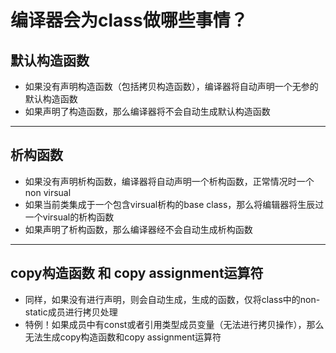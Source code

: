 # 编译器会为class做哪些事情？
## 默认构造函数
- 如果没有声明构造函数（包括拷贝构造函数），编译器将自动声明一个无参的默认构造函数
- 如果声明了构造函数，那么编译器将不会自动生成默认构造函数
----
## 析构函数
- 如果没有声明析构函数，编译器将自动声明一个析构函数，正常情况时一个non virsual
- 如果当前类集成于一个包含virsual析构的base class，那么将编辑器将生辰过一个virsual的析构函数
- 如果声明了析构函数，那么编译器经不会自动生成析构函数
----
## copy构造函数 和 copy assignment运算符
- 同样，如果没有进行声明，则会自动生成，生成的函数，仅将class中的non-static成员进行拷贝处理
- 特例！如果成员中有const或者引用类型成员变量（无法进行拷贝操作），那么无法生成copy构造函数和copy assignment运算符
